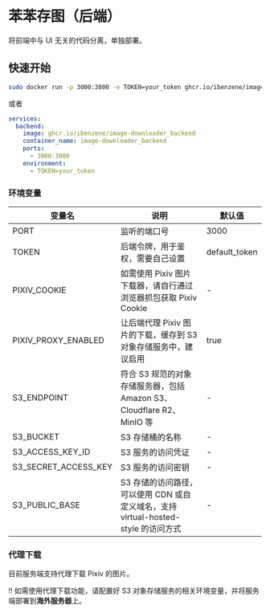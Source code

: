 # 苯苯存图（后端）

将前端中与 UI 无关的代码分离，单独部署。

## 快速开始

``` bash
sudo docker run -p 3000:3000 -e TOKEN=your_token ghcr.io/ibenzene/image-downloader_backend
```
或者

``` yaml
services:
  backend:
    image: ghcr.io/ibenzene/image-downloader_backend
    container_name: image-downloader_backend
    ports:
      - 3000:3000
    environment:
      - TOKEN=your_token
```

### 环境变量

| 变量名 | 说明 | 默认值 |
| ------- | ------- | ------- |
| PORT | 监听的端口号 | 3000 |
| TOKEN | 后端令牌，用于鉴权，需要自己设置 | default_token |
| PIXIV_COOKIE | 如需使用 Pixiv 图片下载器，请自行通过浏览器抓包获取 Pixiv Cookie | - |
| PIXIV_PROXY_ENABLED | 让后端代理 Pixiv 图片的下载，缓存到 S3 对象存储服务中，建议启用 | true |
| S3_ENDPOINT | 符合 S3 规范的对象存储服务器，包括 Amazon S3、Cloudflare R2、MinIO 等 | - |
| S3_BUCKET | S3 存储桶的名称 | - |
| S3_ACCESS_KEY_ID | S3 服务的访问凭证 | - |
| S3_SECRET_ACCESS_KEY | S3 服务的访问密钥 | - |
| S3_PUBLIC_BASE | S3 存储的访问路径，可以使用 CDN 或自定义域名，支持 virtual-hosted-style 的访问方式 | - |

### 代理下载

目前服务端支持代理下载 Pixiv 的图片。

‼️ 如需使用代理下载功能，请配置好 S3 对象存储服务的相关环境变量，并将服务端部署到**海外服务器**上。

